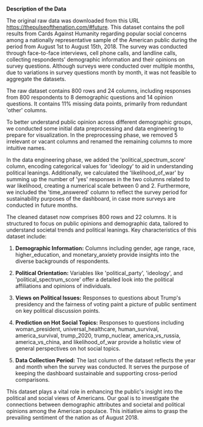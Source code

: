 **Description of the Data**

The original raw data was downloaded from this URL <https://thepulseofthenation.com/#future>. This dataset contains the poll results from Cards Against Humanity regarding popular social concerns among a nationally representative sample of the American public during the period from August 1st to August 15th, 2018. The survey was conducted through face-to-face interviews, cell phone calls, and landline calls, collecting respondents' demographic information and their opinions on survey questions. Although surveys were conducted over multiple months, due to variations in survey questions month by month, it was not feasible to aggregate the datasets.

The raw dataset contains 800 rows and 24 columns, including responses from 800 respondents to 8 demographic questions and 14 opinion questions. It contains 11% missing data points, primarily from redundant 'other' columns.

To better understand public opinion across different demographic groups, we conducted some initial data preprocessing and data engineering to prepare for visualization. In the preprocessing phase, we removed 5 irrelevant or vacant columns and renamed the remaining columns to more intuitive names.

In the data engineering phase, we added the 'political_spectrum_score' column, encoding categorical values for 'ideology' to aid in understanding political leanings. Additionally, we calculated the 'likelihood_of_war' by summing up the number of 'yes' responses in the two columns related to war likelihood, creating a numerical scale between 0 and 2. Furthermore, we included the 'time_answered' column to reflect the survey period for sustainability purposes of the dashboard, in case more surveys are conducted in future months.

The cleaned dataset now comprises 800 rows and 22 columns. It is structured to focus on public opinions and demographic data, tailored to understand societal trends and political leanings. Key characteristics of this dataset include:

1. **Demographic Information:** Columns including gender, age range, race, higher_education, and monetary_anxiety provide insights into the diverse backgrounds of respondents.

2. **Political Orientation:** Variables like 'political_party', 'ideology', and 'political_spectrum_score' offer a detailed look into the political affiliations and opinions of individuals.

3. **Views on Political Issues:** Responses to questions about Trump's presidency and the fairness of voting paint a picture of public sentiment on key political discussion points.

4. **Prediction on Hot Social Topics:** Responses to questions including woman_president, universal_healthcare, human_survival, america_survival, trump_2020, trump_nuclear, america_vs_russia, america_vs_china, and likelihood_of_war provide a holistic view of general perspectives on hot social topics.

5. **Data Collection Period:** The last column of the dataset reflects the year and month when the survey was conducted. It serves the purpose of keeping the dashboard sustainable and supporting cross-period comparisons.

This dataset plays a vital role in enhancing the public's insight into the political and social views of Americans. Our goal is to investigate the connections between demographic attributes and societal and political opinions among the American populace. This initiative aims to grasp the prevailing sentiment of the nation as of August 2018.